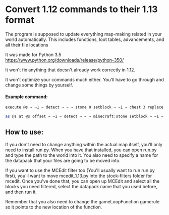 # Convert 1.12 commands to their 1.13 format

The program is supposed to update everything map-making related in your world automatically. This includes functions, loot tables, advancements, and all their file locations

It was made for Python 3.5 https://www.python.org/downloads/release/python-350/

It won't fix anything that doesn't already work correctly in 1.12.

It won't optimize your commands much either. You'll have to go through and change some things by yourself.

#### Example command:

```sh
execute @s ~ ~1 ~ detect ~ ~ ~ stone 0 setblock ~ ~1 ~ chest 3 replace {Items:[{Slot:0b,id:"minecraft:stone",Count:1b}]}
```

```sh
as @s at @s offset ~ ~1 ~ detect ~ ~ ~ minecraft:stone setblock ~ ~1 ~ minecraft:chest[facing=south]{Items:[{Slot:0b,id:"minecraft:stone",Count:1b}]} replace
```

## How to use:

If you don't need to change anything within the actual map itself, you'll only need to install run.py. When you have that installed, you can open run.py and type the path to the world into it. You also need to specify a name for the datapack that your files are going to be moved into.

If you want to use the MCEdit filter too (You'll usually want to run run.py first), you'll want to move mcedit_1.13.py into the stock-filters folder for mcedit. Once you've done that, you can open up MCEdit and select all the blocks you need filtered, select the datapack name that you used before, and then run it.

Remember that you also need to change the gameLoopFunction gamerule so it points to the new location of the function.
